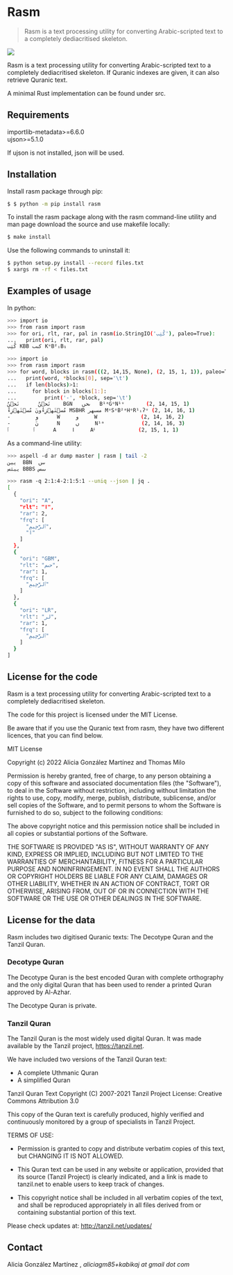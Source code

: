 # Rasm

> Rasm is a text processing utility for converting Arabic-scripted text to a completely dediacritised skeleton.

<img src="./rasm.png" align="middle">

Rasm is a text processing utility for converting Arabic-scripted text to a completely dediacritised skeleton. If Quranic indexes are given, it can also retrieve Quranic text.

A minimal Rust implementation can be found under src.

## Requirements

importlib-metadata>=6.6.0 \
ujson>=5.1.0

If ujson is not installed, json will be used.

## Installation

Install rasm package through pip:

```sh
$ $ python -m pip install rasm
```

To install the rasm package along with the rasm command-line utility and man page download the source and use makefile locally:

```sh
$ make install
```

Use the following commands to uninstall it:

```sh
$ python setup.py install --record files.txt
$ xargs rm -rf < files.txt
```

## Examples of usage

In python:

```sh
>>> import io
>>> from rasm import rasm
>>> for ori, rlt, rar, pal in rasm(io.StringIO('کُتِب'), paleo=True):
...   print(ori, rlt, rar, pal)
کُتِب KBB كٮٮ KᵘB²ᵢB₁

```

```sh
>>> import io
>>> from rasm import rasm
>>> for word, blocks in rasm(((2, 14,15, None), (2, 15, 1, 1)), paleo=True, blocks=True):
...   print(word, *blocks[0], sep='\t')
...   if len(blocks)>1:
...     for block in blocks[1:]:
...         print('-', *block, sep='\t')
نَحۡنُ      نَحۡنُ    BGN   ٮحں   B¹ᵃGᵒN¹ᵘ       (2, 14, 15, 1)
مُسۡتَهۡزِءُونَ مُسۡتَهۡزِءُ MSBHR مسٮهر MᵘSᵒB²ᵃHᵒR¹ᵢʔᵘ (2, 14, 16, 1)
-        و      W     و     W              (2, 14, 16, 2)
-        نَ      N     ں     N¹ᵃ            (2, 14, 16, 3)
ٱ        ٱ      A     ا     Aᵟ              (2, 15, 1, 1)
```

As a command-line utility:

```sh
>>> aspell -d ar dump master | rasm | tail -2
يين  BBN  ٮٮں
ييئس BBBS ٮٮٮس
```

```sh
>>> rasm -q 2:1:4-2:1:5:1 --uniq --json | jq .
[
  {
    "ori": "A",
    "rlt": "ا",
    "rar": 2,
    "frq": [
      "ٱلرَّحِیمِ",
      "ا"
    ]
  },
  {
    "ori": "GBM",
    "rlt": "حٮم",
    "rar": 1,
    "frq": [
      "ٱلرَّحِیمِ"
    ]
  },
  {
    "ori": "LR",
    "rlt": "لر",
    "rar": 1,
    "frq": [
      "ٱلرَّحِیمِ"
    ]
  }
]
```

## License for the code
 
Rasm is a text processing utility for converting Arabic-scripted text to a completely dediacritised skeleton.

The code for this project is licensed under the MIT License.

Be aware that if you use the Quranic text from rasm, they have two different licences, that you can find below.

MIT License

Copyright (c) 2022 Alicia González Martínez and Thomas Milo

Permission is hereby granted, free of charge, to any person obtaining a copy
of this software and associated documentation files (the "Software"), to deal
in the Software without restriction, including without limitation the rights
to use, copy, modify, merge, publish, distribute, sublicense, and/or sell
copies of the Software, and to permit persons to whom the Software is
furnished to do so, subject to the following conditions:

The above copyright notice and this permission notice shall be included in all
copies or substantial portions of the Software.

THE SOFTWARE IS PROVIDED "AS IS", WITHOUT WARRANTY OF ANY KIND, EXPRESS OR
IMPLIED, INCLUDING BUT NOT LIMITED TO THE WARRANTIES OF MERCHANTABILITY,
FITNESS FOR A PARTICULAR PURPOSE AND NONINFRINGEMENT. IN NO EVENT SHALL THE
AUTHORS OR COPYRIGHT HOLDERS BE LIABLE FOR ANY CLAIM, DAMAGES OR OTHER
LIABILITY, WHETHER IN AN ACTION OF CONTRACT, TORT OR OTHERWISE, ARISING FROM,
OUT OF OR IN CONNECTION WITH THE SOFTWARE OR THE USE OR OTHER DEALINGS IN THE
SOFTWARE.

## License for the data

Rasm includes two digitised Quranic texts: The Decotype Quran and the Tanzil Quran.

### Decotype Quran

The Decotype Quran is the best encoded Quran with complete orthography and the only digital Quran that has been used to render a printed Quran approved by Al-Azhar.

The Decotype Quran is private.

### Tanzil Quran

The Tanzil Quran is the most widely used digital Quran. It was made available by the Tanzil project, https://tanzil.net.

We have included two versions of the Tanzil Quran text:
- A complete Uthmanic Quran
- A simplified Quran

Tanzil Quran Text 
  Copyright (C) 2007-2021 Tanzil Project
  License: Creative Commons Attribution 3.0 

  This copy of the Quran text is carefully produced, highly 
  verified and continuously monitored by a group of specialists 
  in Tanzil Project.

  TERMS OF USE:
 
  - Permission is granted to copy and distribute verbatim copies 
    of this text, but CHANGING IT IS NOT ALLOWED.

  - This Quran text can be used in any website or application, 
    provided that its source (Tanzil Project) is clearly indicated, 
    and a link is made to tanzil.net to enable users to keep
    track of changes.

  - This copyright notice shall be included in all verbatim copies 
    of the text, and shall be reproduced appropriately in all files 
    derived from or containing substantial portion of this text.

  Please check updates at: http://tanzil.net/updates/

## Contact

Alicia González Martínez , *aliciagm85+kabikaj at gmail dot com*

